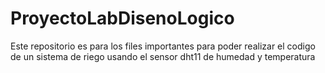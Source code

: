 # ProyectoLabDisenoLogico
Este repositorio es para los files importantes para poder realizar el codigo de un sistema de riego usando el sensor dht11 de humedad y temperatura

